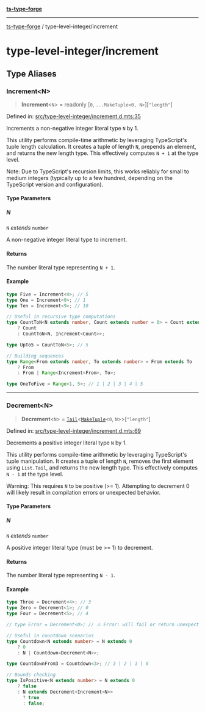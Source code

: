 [**ts-type-forge**](../README.md)

---

[ts-type-forge](../README.md) / type-level-integer/increment

# type-level-integer/increment

## Type Aliases

### Increment\<N\>

> **Increment**\<`N`\> = readonly \[`0`, `...MakeTuple<0, N>`\]\[`"length"`\]

Defined in: [src/type-level-integer/increment.d.mts:35](https://github.com/noshiro-pf/ts-type-forge/blob/main/src/type-level-integer/increment.d.mts#L35)

Increments a non-negative integer literal type `N` by 1.

This utility performs compile-time arithmetic by leveraging TypeScript's tuple length calculation.
It creates a tuple of length `N`, prepends an element, and returns the new length type.
This effectively computes `N + 1` at the type level.

Note: Due to TypeScript's recursion limits, this works reliably for small to medium integers
(typically up to a few hundred, depending on the TypeScript version and configuration).

#### Type Parameters

##### N

`N` _extends_ `number`

A non-negative integer literal type to increment.

#### Returns

The number literal type representing `N + 1`.

#### Example

```ts
type Five = Increment<4>; // 5
type One = Increment<0>; // 1
type Ten = Increment<9>; // 10

// Useful in recursive type computations
type CountToN<N extends number, Count extends number = 0> = Count extends N
    ? Count
    : CountToN<N, Increment<Count>>;

type UpTo5 = CountToN<5>; // 5

// Building sequences
type Range<From extends number, To extends number> = From extends To
    ? From
    : From | Range<Increment<From>, To>;

type OneToFive = Range<1, 5>; // 1 | 2 | 3 | 4 | 5
```

---

### Decrement\<N\>

> **Decrement**\<`N`\> = [`Tail`](../tuple-and-list/list/namespaces/List.md#tail)\<[`MakeTuple`](../tuple-and-list/make-tuple.md#maketuple)\<`0`, `N`\>\>\[`"length"`\]

Defined in: [src/type-level-integer/increment.d.mts:69](https://github.com/noshiro-pf/ts-type-forge/blob/main/src/type-level-integer/increment.d.mts#L69)

Decrements a positive integer literal type `N` by 1.

This utility performs compile-time arithmetic by leveraging TypeScript's tuple manipulation.
It creates a tuple of length `N`, removes the first element using `List.Tail`,
and returns the new length type. This effectively computes `N - 1` at the type level.

Warning: This requires `N` to be positive (>= 1). Attempting to decrement 0 will likely
result in compilation errors or unexpected behavior.

#### Type Parameters

##### N

`N` _extends_ `number`

A positive integer literal type (must be >= 1) to decrement.

#### Returns

The number literal type representing `N - 1`.

#### Example

```ts
type Three = Decrement<4>; // 3
type Zero = Decrement<1>; // 0
type Four = Decrement<5>; // 4

// type Error = Decrement<0>; // ⚠️ Error: will fail or return unexpected result

// Useful in countdown scenarios
type Countdown<N extends number> = N extends 0
    ? 0
    : N | Countdown<Decrement<N>>;

type CountdownFrom3 = Countdown<3>; // 3 | 2 | 1 | 0

// Bounds checking
type IsPositive<N extends number> = N extends 0
    ? false
    : N extends Decrement<Increment<N>>
      ? true
      : false;
```
